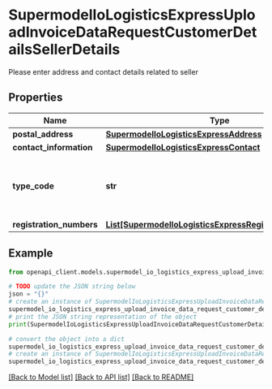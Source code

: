 # SupermodelIoLogisticsExpressUploadInvoiceDataRequestCustomerDetailsSellerDetails

Please enter address and contact details related to seller

## Properties

Name | Type | Description | Notes
------------ | ------------- | ------------- | -------------
**postal_address** | [**SupermodelIoLogisticsExpressAddress**](SupermodelIoLogisticsExpressAddress.md) |  | 
**contact_information** | [**SupermodelIoLogisticsExpressContact**](SupermodelIoLogisticsExpressContact.md) |  | 
**type_code** | **str** | Please enter the business party type of the buyer | [optional] 
**registration_numbers** | [**List[SupermodelIoLogisticsExpressRegistrationNumbers]**](SupermodelIoLogisticsExpressRegistrationNumbers.md) |  | [optional] 

## Example

```python
from openapi_client.models.supermodel_io_logistics_express_upload_invoice_data_request_customer_details_seller_details import SupermodelIoLogisticsExpressUploadInvoiceDataRequestCustomerDetailsSellerDetails

# TODO update the JSON string below
json = "{}"
# create an instance of SupermodelIoLogisticsExpressUploadInvoiceDataRequestCustomerDetailsSellerDetails from a JSON string
supermodel_io_logistics_express_upload_invoice_data_request_customer_details_seller_details_instance = SupermodelIoLogisticsExpressUploadInvoiceDataRequestCustomerDetailsSellerDetails.from_json(json)
# print the JSON string representation of the object
print(SupermodelIoLogisticsExpressUploadInvoiceDataRequestCustomerDetailsSellerDetails.to_json())

# convert the object into a dict
supermodel_io_logistics_express_upload_invoice_data_request_customer_details_seller_details_dict = supermodel_io_logistics_express_upload_invoice_data_request_customer_details_seller_details_instance.to_dict()
# create an instance of SupermodelIoLogisticsExpressUploadInvoiceDataRequestCustomerDetailsSellerDetails from a dict
supermodel_io_logistics_express_upload_invoice_data_request_customer_details_seller_details_from_dict = SupermodelIoLogisticsExpressUploadInvoiceDataRequestCustomerDetailsSellerDetails.from_dict(supermodel_io_logistics_express_upload_invoice_data_request_customer_details_seller_details_dict)
```
[[Back to Model list]](../README.md#documentation-for-models) [[Back to API list]](../README.md#documentation-for-api-endpoints) [[Back to README]](../README.md)


